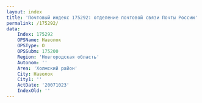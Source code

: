 ```yaml
---
layout: index
title: 'Почтовый индекс 175292: отделение почтовой связи Почты России'
permalink: /175292/
data:
    Index: 175292
    OPSName: Наволок
    OPSType: О
    OPSSubm: 175200
    Region: 'Новгородская область'
    Autonom: ''
    Area: 'Холмский район'
    City: Наволок
    City1: ''
    ActDate: '20071023'
    IndexOld: ''
---
```


